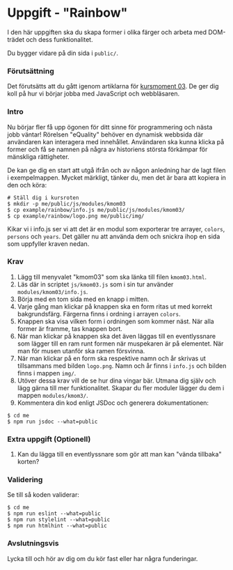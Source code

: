 # Uppgift - "Rainbow"

I den här uppgiften ska du skapa former i olika färger och arbeta med DOM-trädet och dess funktionalitet.

Du bygger vidare på din sida i `public/`.

### Förutsättning

Det förutsätts att du gått igenom artiklarna för [kursmoment 03](.). De ger dig koll på hur vi börjar jobba med JavaScript och webbläsaren.

### Intro

Nu börjar fler få upp ögonen för ditt sinne för programmering och nästa jobb väntar! Rörelsen "eQuality" behöver en dynamisk webbsida där användaren kan interagera med innehållet. Användaren ska kunna klicka på former och få se namnen på några av historiens största förkämpar för mänskliga rättigheter.

De kan ge dig en start att utgå ifrån och av någon anledning har de lagt filen i exempelmappen. Mycket märkligt, tänker du, men det är bara att kopiera in den och köra:

```console
# Ställ dig i kursroten
$ mkdir -p me/public/js/modules/kmom03
$ cp example/rainbow/info.js me/public/js/modules/kmom03/
$ cp example/rainbow/logo.png me/public/img/
```

Kikar vi i info.js ser vi att det är en modul som exporterar tre arrayer, `colors`, `persons` och `years`. Det gäller nu att använda dem och snickra ihop en sida som uppfyller kraven nedan.

### Krav

1. Lägg till menyvalet "kmom03" som ska länka till filen `kmom03.html`.
1. Läs där in scriptet `js/kmom03.js` som i sin tur använder `modules/kmom03/info.js`.
1. Börja med en tom sida med en knapp i mitten.
1. Varje gång man klickar på knappen ska en form ritas ut med korrekt bakgrundsfärg. Färgerna finns i ordning i arrayen `colors`.
1. Knappen ska visa vilken form i ordningen som kommer näst. När alla former är framme, tas knappen bort.
1. När man klickar på knappen ska det även läggas till en eventlyssnare som lägger till en ram runt formen när muspekaren är på elementet. När man för musen utanför ska ramen försvinna.
1. När man klickar på en form ska respektive namn och år skrivas ut tillsammans med bilden `logo.png`. Namn och år finns i `info.js` och bilden finns i mappen `img/`.
1. Utöver dessa krav vill de se hur dina vingar bär. Utmana dig själv och lägg gärna till mer funktionalitet. Skapar du fler moduler lägger du dem i mappen `modules/kmom3/`.
1. Kommentera din kod enligt JSDoc och generera dokumentationen:

```console
$ cd me
$ npm run jsdoc --what=public
```

### Extra uppgift (Optionell)

1. Kan du lägga till en eventlyssnare som gör att man kan "vända tillbaka" korten?

<!-- 1. Du kanske till och med kan göra ett memoryspel av korten? Om du väljer detta krav så kan du anpassa grundkraven efter ditt memoryspel. Du kan tex ändra hur eventlyssnarna fungerar och knappen kan tas bort. Du ska dock använda informationen ifrån arrayerna. -->

### Validering

Se till så koden validerar:

```console
$ cd me
$ npm run eslint --what=public
$ npm run stylelint --what=public
$ npm run htmlhint --what=public
```

### Avslutningsvis

Lycka till och hör av dig om du kör fast eller har några funderingar.
